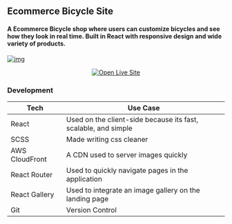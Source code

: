 ## Ecommerce Bicycle Site

#### A Ecommerce Bicycle shop where users can customize bicycles and see how they look in real time. Built in React with responsive design and wide variety of products.


[![img](https://portimgaz.s3.amazonaws.com/BikeSite.png)](https://bikeshopc.netlify.com/)


<p align="center">
    <a href="https://bikeshopc.netlify.com/" target="_blank">
        <img src="https://portimgaz.s3.amazonaws.com/LiveSite.svg" alt="Open Live Site">
    </a>
</p>


### Development

| Tech | Use Case |
| ------ | ------ |
| React | Used on the client-side because its fast, scalable, and simple |
| SCSS | Made writing css cleaner |
| AWS CloudFront | A CDN used to server images quickly |
| React Router | Used to quickly navigate pages in the application |
| React Gallery | Used to integrate an image gallery on the landing page |
| Git | Version Control |


